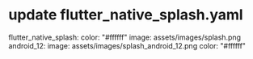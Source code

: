 # update flutter_native_splash.yaml
flutter_native_splash:
  color: "#ffffff"
  image: assets/images/splash.png
  android_12:
    image:  assets/images/splash_android_12.png
    color: "#ffffff"
